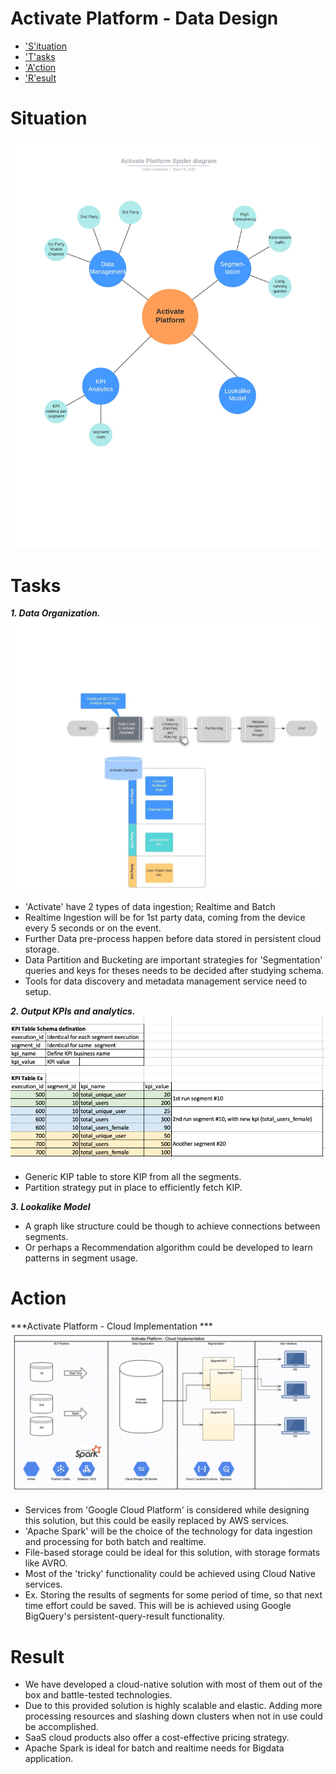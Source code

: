 # Activate Platform - Data Design

- ['S'ituation](#10) 
- ['T'asks](#20) 
- ['A'ction](#30) 
- ['R'esult](#40) 


# <a name="10"></a>Situation   
<img src="./pics/Activate Platform Spider diagram.jpeg"  />


# <a name="20"></a>Tasks

***1. Data Organization.***  
<img src="./pics/DataOrganization_DetailedFlowchart.jpeg"  />

  - 'Activate' have 2 types of data ingestion; Realtime and Batch
  - Realtime Ingestion will be for 1st party data, coming from the device every 5 seconds or on the event.
  - Further Data pre-process happen before data stored in persistent cloud storage. 
  - Data Partition and Bucketing are important strategies for 'Segmentation' queries and keys for theses needs to be decided after studying schema.
  - Tools for data discovery and metadata management service need to setup.

  
  
  

***2. Output KPIs and analytics.***  
<img src="./pics/kpi_table.png"  />

  - Generic KIP table to store KIP from all the segments. 
  - Partition strategy put in place to efficiently fetch KIP. 



***3. Lookalike Model***
   - A graph like structure could be though to achieve connections between segments.
   - Or perhaps a Recommendation algorithm could be developed to learn patterns in segment usage.
   
   

# <a name="30"></a>Action

***Activate Platform - Cloud Implementation ***
<img src="./pics/ActivatePlatform-CloudImplementation2.png"  />

  - Services from 'Google Cloud Platform' is considered while designing this solution, but this could be easily replaced by AWS services.
  - 'Apache Spark' will be the choice of the technology for data ingestion and processing for both batch and realtime.
  - File-based storage could be ideal for this solution, with storage formats like AVRO.
  - Most of the 'tricky' functionality could be achieved using Cloud Native services.
  - Ex. Storing the results of segments for some period of time, so that next time effort could be saved. This will be is achieved using Google BigQuery's persistent-query-result functionality.
 


# <a name="40"></a>Result
- We have developed a cloud-native solution with most of them out of the box and battle-tested technologies.
- Due to this provided solution is highly scalable and elastic. Adding more processing resources and slashing down clusters when not in use could be accomplished. 
- SaaS cloud products also offer a cost-effective pricing strategy.
- Apache Spark is ideal for batch and realtime needs for Bigdata application.


